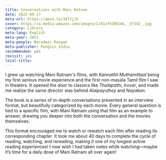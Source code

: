 ```yaml
---
title: Conversations with Mani Ratnam
date: 2022-09-17
meta-url: https://amzn.to/3XlYjjh
cover: https://a.media-amazon.com/images/I/61zfh1RblWL._SY342_.jpg
category: Library
meta-lang: English
meta-year: 2013
meta-people: Baradwaj Rangan
meta-publisher: Penguin India
recommended: yes
revisit: yes
local-title:
---
```

I grew up watching Mani Ratnam's films, with *Kannathil Muthamittaal* being my first serious movie experience and the first non-masala Tamil film I saw in theaters. It opened the door to classics like *Thalapathi*, *Iruvar*, and made me realize the same director was behind *Alaipayuthey* and *Nayakan*.

The book is a series of in-depth conversations presented in an interview format, but beautifully categorized by each movie. Every general question is tied to a specific film, with Mani Ratnam using that film as an example to answer, drawing you deeper into both the conversation and the movies themselves.

This format encouraged me to watch or rewatch each film after reading its corresponding chapter. It took me about 40 days to complete the cycle of reading, watching, and rereading, making it one of my longest active reading experiences! I now wish I had taken notes while watching—maybe it’s time for a daily dose of Mani Ratnam all over again!